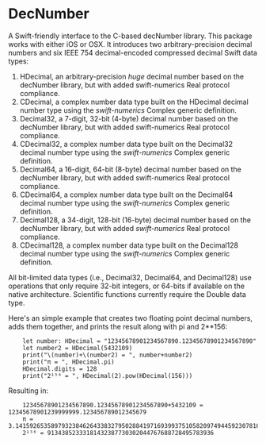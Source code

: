 # DecNumber
A Swift-friendly interface to the C-based decNumber library.  This package works with either iOS or OSX.
It introduces two arbitrary-precision decimal numbers and six IEEE 754 decimal-encoded compressed decimal Swift data types: 

1. HDecimal, an arbitrary-precision _huge_ decimal number based on the decNumber library, but with added swift-numerics Real protocol compliance.
2. CDecimal, a complex number data type built on the HDecimal decimal number type using the _swift-numerics_ Complex generic definition.
3. Decimal32, a 7-digit, 32-bit (4-byte) decimal number based on the decNumber library, but with added swift-numerics Real protocol compliance.
4. CDecimal32, a complex number data type built on the Decimal32 decimal number type using the _swift-numerics_ Complex generic definition.
5. Decimal64, a 16-digit, 64-bit (8-byte) decimal number based on the decNumber library, but with added swift-numerics Real protocol compliance.
6. CDecimal64, a complex number data type built on the Decimal64 decimal number type using the _swift-numerics_ Complex generic definition.
7. Decimal128, a 34-digit, 128-bit (16-byte) decimal number based on the decNumber library, but with added _swift-numerics_ Real protocol compliance.
8. CDecimal128, a complex number data type built on the Decimal128 decimal number type using the _swift-numerics_ Complex generic definition.

All bit-limited data types (i.e., Decimal32, Decimal64, and Decimal128) use operations that only require 32-bit integers, or 64-bits if available
on the native architecture.  Scientific functions currently require the Double data type.

Here's an simple example that creates two floating point decimal numbers, adds them together, and prints the result along with pi and 2**156:

        let number: HDecimal = "12345678901234567890.12345678901234567890"
        let number2 = HDecimal(5432109)
        print("\(number)+\(number2) = ", number+number2)
        print("π = ", HDecimal.pi)
        HDecimal.digits = 128
        print("2¹⁵⁶ = ", HDecimal(2).pow(HDecimal(156)))
        
Resulting in:

        12345678901234567890.12345678901234567890+5432109 = 12345678901239999999.123456789012345679
        π = 3.1415926535897932384626433832795028841971693993751058209749445923078164062862089986280348253421170679821480865132823066470938446
        2¹⁵⁶ = 91343852333181432387730302044767688728495783936
